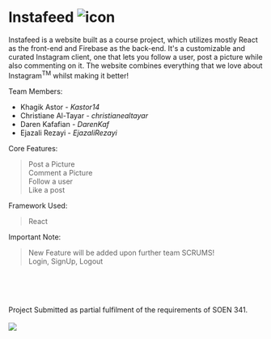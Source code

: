 # Instafeed ![icon](https://user-images.githubusercontent.com/59893406/109395744-0374a580-78fc-11eb-81bd-fb7197ff13ba.png)





Instafeed is a website built as a course project, which utilizes mostly React as the front-end and Firebase as the back-end. It's a customizable and curated Instagram client, one that lets you follow a user, post a picture while also commenting on it. The website combines everything that we love about Instagram<sup>TM</sup> whilst making it better!

Team Members:
 * Khagik Astor - <i>Kastor14</i><br />
 * Christiane Al-Tayar - <i>christianealtayar</i><br />
 * Daren Kafafian - <i>DarenKaf</i><br />
 * Ejazali Rezayi - <i>EjazaliRezayi</i><br />

Core Features:

>Post a Picture<br />
>Comment a Picture<br />
>Follow a user<br />
>Like a post<br />

Framework Used:
>React<br />

Important Note:
> New Feature will be added upon further team SCRUMS! <br/>
>Login, SignUp, Logout<br />


<br><br><br>



Project Submitted as partial fulfilment of the requirements of SOEN 341. <br /><br />
[<img src="https://www.concordia.ca/etc/designs/concordia/clientlibs/img/logo-concordia-university-montreal.png">](https://www.concordia.ca/)
